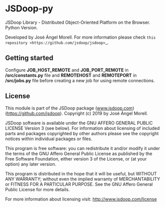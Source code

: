 # JSDoop-py
JSDoop Library - Distributed Object-Oriented Platform on the Browser. Python Version.

Developed by José Ángel Morell. 
For more information please check `this repository <https://github.com/jsdoop/jsdoop>`_.

## Getting started
Configure **JOB_HOST_REMOTE** and **JOB_PORT_REMOTE** in **/src/constants.py** file and **REMOTEHOST** and **REMOTEPORT** in **/src/jobs.py** file before creating a new job for using remote connections.

## License
This module is part of the JSDoop package (www.jsdoop.com) (https://github.com/jsdoop).
Copyright (c) 2019 by José Ángel Morell.

JSDoop software is available under the GNU AFFERO GENERAL 
PUBLIC LICENSE Version 3 (see below). For information about 
licensing of included parts and packages copyrighted by other authors 
please see the copyright notices within individual packages or files.

This program is free software: you can redistribute it and/or modify
it under the terms of the GNU Affero General Public License as
published by the Free Software Foundation, either version 3 of the
License, or (at your option) any later version.

This program is distributed in the hope that it will be useful,
but WITHOUT ANY WARRANTY; without even the implied warranty of
MERCHANTABILITY or FITNESS FOR A PARTICULAR PURPOSE.  See the
GNU Affero General Public License for more details.

For more information about licensing visit:
http://www.jsdoop.com/license
